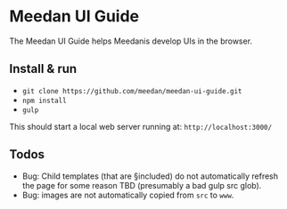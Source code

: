 # Meedan UI Guide

The Meedan UI Guide helps Meedanis develop UIs in the browser.

## Install & run

* `git clone https://github.com/meedan/meedan-ui-guide.git`
* `npm install`
* `gulp`

This should start a local web server running at: `http://localhost:3000/`

## Todos
- Bug: Child templates (that are §included) do not automatically refresh the page for some reason TBD (presumably a bad gulp src glob).
- Bug: images are not automatically copied from `src` to `www`.